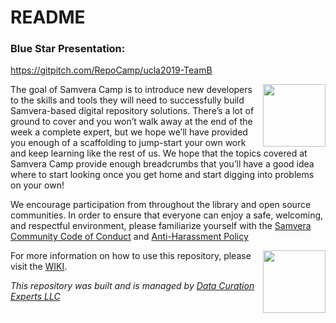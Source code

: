 # README

### Blue Star Presentation:
https://gitpitch.com/RepoCamp/ucla2019-TeamB

<img align='right' height='100px' src='http://camp.curationexperts.com/sample-assets/Samvera%20Camp.png' />

The goal of Samvera Camp is to introduce new developers to the skills and tools they will need to successfully build Samvera-based digital repository solutions.  There’s a lot of ground to cover and you won’t walk away at the end of the week a complete expert, but we hope we’ll have provided you enough of a scaffolding to jump-start your own work and keep learning like the rest of us.  We hope that the topics covered at Samvera Camp provide enough breadcrumbs that you’ll have a good idea where to start looking once you get home and start digging into problems on your own!

We encourage participation from throughout the library and open source communities. In order to ensure that everyone can enjoy a safe, welcoming, and respectful environment, please familiarize yourself with the [Samvera Community Code of Conduct](https://wiki.duraspace.org/display/samvera/Code+of+Conduct) and [Anti-Harassment Policy](https://wiki.duraspace.org/display/samvera/Anti-Harassment+Policy)

<img align='right' height='100px' src='http://camp.curationexperts.com/sample-assets/DCE-Sm-Square.png' />

For more information on how to use this repository, please visit the [WIKI](https://github.com/RepoCamp/ucla2019/wiki).

<em>This repository was built and is managed by [Data Curation Experts LLC](https://curationexperts.com)</em>
